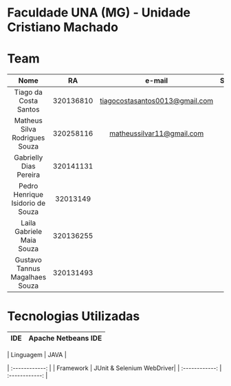 # Faculdade UNA (MG) - Unidade Cristiano Machado
# Team
| Nome  | RA  |e-mail | SEMESTRE  |
| :------------: | :------------: | :------------: | :------------: |
|Tiago da Costa Santos |	320136810|	tiagocostasantos0013@gmail.com|	4°
|Matheus Silva Rodrigues Souza | 	 320258116| matheussilvar11@gmail.com	   |	 3º
|Gabrielly Dias Pereira |	320141131|	 |	?°
|Pedro Henrique Isidorio de Souza |	32013149|	   |	?°
|Laila Gabriele Maia Souza|	320136255|	 |	?º
|Gustavo Tannus Magalhaes Souza |	320131493|	 |	?º

# Tecnologias Utilizadas

| IDE            | Apache Netbeans IDE|
| :------------: | :------------: |

| Linguagem | JAVA |

| :------------: |
| Framework      | JUnit & Selenium  WebDriver|
| :------------: | :------------: |
 
